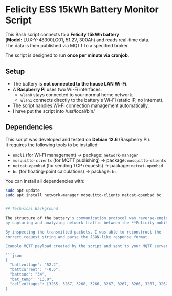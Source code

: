 # Felicity ESS 15kWh Battery Monitor Script

This Bash script connects to a **Felicity 15kWh battery**  
(**Model:** LUX-Y-48300LG01, 51.2V, 300Ah) and reads real-time data.  
The data is then published via MQTT to a specified broker.

The script is designed to run **once per minute via cronjob**.

## Setup

- The battery is **not connected to the house LAN Wi-Fi**.
- A **Raspberry Pi** uses two Wi-Fi interfaces:
  - `wlan0` stays connected to your normal home network.
  - `wlan1` connects directly to the battery's Wi-Fi (static IP, no internet).
- The script handles Wi-Fi connection management automatically.
- I have put the script into /usr/local/bin/

## Dependencies

This script was developed and tested on **Debian 12.6** (Raspberry Pi).  
It requires the following tools to be installed:

- `nmcli` (for Wi-Fi management) → package: `network-manager`
- `mosquitto-clients` (for MQTT publishing) → package: `mosquitto-clients`
- `netcat-openbsd` (for sending TCP requests) → package: `netcat-openbsd`
- `bc` (for floating-point calculations) → package: `bc`

You can install all dependencies with:

```bash
sudo apt update
sudo apt install network-manager mosquitto-clients netcat-openbsd bc


## Technical Background

The structure of the battery's communication protocol was reverse-engineered  
by capturing and analyzing network traffic between the **Felicity mobile app** and the battery.

By inspecting the transmitted packets, I was able to reconstruct the  
correct request string and parse the JSON-like response format.

Example MQTT payload created by the script and sent to your MQTT server:

```json
{
  "battvoltage": "52.2",
  "battcurrent": "-0.6",
  "battsoc": "34",
  "bat_temp": "13.0",
  "cellvoltages": [3265, 3267, 3268, 3266, 3267, 3267, 3266, 3267, 3262, 3262, 3262, 3262, 3262, 3263, 3263, 3263]
}
